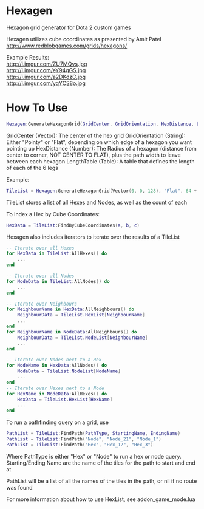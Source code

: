 # Hexagen
Hexagon grid generator for Dota 2 custom games

Hexagen utilizes cube coordinates as presented by Amit Patel
http://www.redblobgames.com/grids/hexagons/

Example Results:  
http://i.imgur.com/ZU7MQvs.jpg  
http://i.imgur.com/eY94qGS.jpg  
http://i.imgur.com/a2DKdzC.jpg  
http://i.imgur.com/yqYCS8o.jpg


# How To Use
```lua
Hexagen:GenerateHexagonGrid(GridCenter, GridOrientation, HexDistance, LengthTable)
```
GridCenter  		(Vector): The center of the hex grid
GridOrientation     (String): Either "Pointy" or "Flat", depending on which edge of a hexagon you want pointing up
HexDistance  	    (Number): The Radius of a hexagon (distance from center to corner, NOT CENTER TO FLAT), plus the path width to leave between each hexagon
LengthTable 		 (Table): A table that defines the length of each of the 6 legs

Example:  
```lua
TileList = Hexagen:GenerateHexagonGrid(Vector(0, 0, 128), "Flat", 64 + 32, {3, 2, 2, 3, 2, 2}))
```

TileList stores a list of all Hexes and Nodes, as well as the count of each

To Index a Hex by Cube Coordinates:
```lua
HexData = TileList:FindByCubeCoordinates(a, b, c)
```

Hexagen also includes iterators to iterate over the results of a TileList
```lua
-- Iterate over all Hexes
for HexData in TileList:AllHexes() do
	...
end

-- Iterate over all Nodes
for NodeData in TileList:AllNodes() do
	...
end

-- Iterate over Neighbours
for NeighbourName in HexData:AllNeighbours() do
	NeighbourData = TileList.HexList[NeighbourName]
	...
end
for NeighbourName in NodeData:AllNeighbours() do
	NeighbourData = TileList.NodeList[NeighbourName]
	...
end

-- Iterate over Nodes next to a Hex
for NodeName in HexData:AllNodes() do
	NodeData = TileList.NodeList[NodeName]
	...
end
-- Iterate over Hexes next to a Node
for HexName in NodeData:AllHexes() do
	HexData = TileList.HexList[HexName]
	...
end


```

To run a pathfinding query on a grid, use 
```lua
PathList = TileList:FindPath(PathType, StartingName, EndingName)
PathList = TileList:FindPath("Node", "Node_21", "Node_1")
PathList = TileList:FindPath("Hex", "Hex_12", "Hex_3")
```
Where PathType is either "Hex" or "Node" to run a hex or node query. Starting/Ending Name are the name of the tiles for the path to start and end at

PathList will be a list of all the names of the tiles in the path, or nil if no route was found

For more information about how to use HexList, see addon_game_mode.lua

